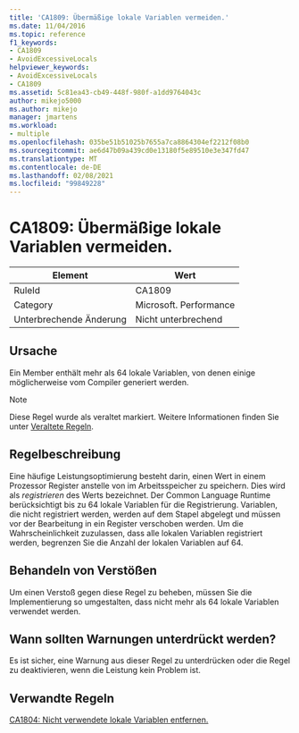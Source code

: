 ```yaml
---
title: 'CA1809: Übermäßige lokale Variablen vermeiden.'
ms.date: 11/04/2016
ms.topic: reference
f1_keywords:
- CA1809
- AvoidExcessiveLocals
helpviewer_keywords:
- AvoidExcessiveLocals
- CA1809
ms.assetid: 5c81ea43-cb49-448f-980f-a1dd9764043c
author: mikejo5000
ms.author: mikejo
manager: jmartens
ms.workload:
- multiple
ms.openlocfilehash: 035be51b51025b7655a7ca8864304ef2212f08b0
ms.sourcegitcommit: ae6d47b09a439cd0e13180f5e89510e3e347fd47
ms.translationtype: MT
ms.contentlocale: de-DE
ms.lasthandoff: 02/08/2021
ms.locfileid: "99849228"
---
```

# <a name="ca1809-avoid-excessive-locals"></a>CA1809: Übermäßige lokale Variablen vermeiden.

|Element|Wert|
|-|-|
|RuleId|CA1809|
|Category|Microsoft. Performance|
|Unterbrechende Änderung|Nicht unterbrechend|

## <a name="cause"></a>Ursache
Ein Member enthält mehr als 64 lokale Variablen, von denen einige möglicherweise vom Compiler generiert werden.

> [!NOTE]
> Diese Regel wurde als veraltet markiert. Weitere Informationen finden Sie unter [Veraltete Regeln](fxcop-unported-deprecated-rules.md).

## <a name="rule-description"></a>Regelbeschreibung
Eine häufige Leistungsoptimierung besteht darin, einen Wert in einem Prozessor Register anstelle von im Arbeitsspeicher zu speichern. Dies wird als *registrieren* des Werts bezeichnet. Der Common Language Runtime berücksichtigt bis zu 64 lokale Variablen für die Registrierung. Variablen, die nicht registriert werden, werden auf dem Stapel abgelegt und müssen vor der Bearbeitung in ein Register verschoben werden. Um die Wahrscheinlichkeit zuzulassen, dass alle lokalen Variablen registriert werden, begrenzen Sie die Anzahl der lokalen Variablen auf 64.

## <a name="how-to-fix-violations"></a>Behandeln von Verstößen
Um einen Verstoß gegen diese Regel zu beheben, müssen Sie die Implementierung so umgestalten, dass nicht mehr als 64 lokale Variablen verwendet werden.

## <a name="when-to-suppress-warnings"></a>Wann sollten Warnungen unterdrückt werden?
Es ist sicher, eine Warnung aus dieser Regel zu unterdrücken oder die Regel zu deaktivieren, wenn die Leistung kein Problem ist.

## <a name="related-rules"></a>Verwandte Regeln
[CA1804: Nicht verwendete lokale Variablen entfernen.](../code-quality/ca1804.md)
